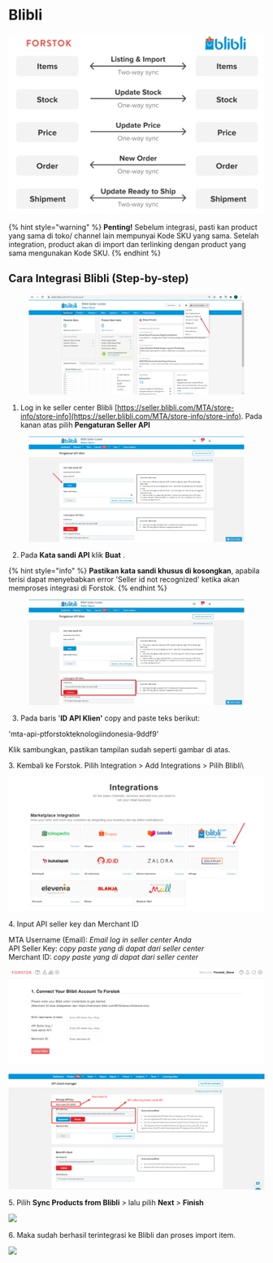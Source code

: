 # Blibli

![](../../.gitbook/assets/screen-shot-2021-05-31-at-1.11.33-pm.png)

{% hint style="warning" %}
**Penting!**  Sebelum integrasi, pasti kan product yang sama di toko/ channel lain mempunyai Kode SKU yang sama. Setelah integration, product akan di import dan terlinking dengan product yang sama mengunakan Kode SKU.
{% endhint %}

## Cara Integrasi Blibli (Step-by-step)

<figure><img src="../../.gitbook/assets/image (1) (5).png" alt=""><figcaption></figcaption></figure>

1. Log in ke seller center Blibli [https://seller.blibli.com/MTA/store-info/store-info](https://seller.blibli.com/MTA/store-info/store-info). Pada kanan atas pilih **Pengaturan Seller API**

<figure><img src="../../.gitbook/assets/image (8) (2).png" alt=""><figcaption></figcaption></figure>

2. Pada **Kata sandi API** klik **Buat** .&#x20;

{% hint style="info" %}
**Pastikan kata sandi khusus di kosongkan**, apabila terisi dapat menyebabkan error 'Seller id not recognized' ketika akan memproses integrasi di Forstok.
{% endhint %}

<figure><img src="../../.gitbook/assets/image (1).jpg" alt=""><figcaption></figcaption></figure>

3. Pada baris '**ID API Klien'** copy and paste teks berikut:&#x20;

&#x20;      'mta-api-ptforstokteknologiindonesia-9ddf9'

&#x20;      Klik sambungkan, pastikan tampilan sudah seperti gambar di atas.

3\. Kembali ke Forstok. Pilih Integration > Add Integrations > Pilih Blibli\


![](<../../.gitbook/assets/image (178).png>)

4\. Input API seller key dan Merchant ID

MTA Username (Email): _Email log in seller center Anda_\
API Seller Key: _copy paste yang di dapat dari seller center_\
Merchant ID: _copy paste yang di dapat dari seller center_

![](<../../.gitbook/assets/image (448) (1) (1).png>)

![](<../../.gitbook/assets/image (446) (1) (1).png>)

5\.  Pilih **Sync Products from Blibli**  > lalu pilih **Next** > **Finish**

![](https://s3.amazonaws.com/cdn.freshdesk.com/data/helpdesk/attachments/production/48066778620/original/lYheFU5zLpF3lsMSzrwspm2S187H0LgikA.png?1603735742)

6\. Maka sudah berhasil terintegrasi ke Blibli dan proses import item.

![](https://s3.amazonaws.com/cdn.freshdesk.com/data/helpdesk/attachments/production/48066779338/original/hL5QIWSfO4GRXClsmophVSXgraDiRPuAOg.png?1603736015)
